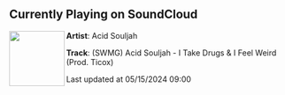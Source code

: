 ## Currently Playing on SoundCloud

[<img align="left" width="100" src="https://i1.sndcdn.com/artworks-4t9dodRBstSKBxrU-Bngvhw-t500x500.jpg">](https://soundcloud.com/acidsouljah/ifeelcrazy?in=saxurn/sets/tmp/)

**Artist**: Acid Souljah 

**Track**: (SWMG) Acid Souljah - I Take Drugs & I Feel Weird (Prod. Ticox)

Last updated at 05/15/2024 09:00
